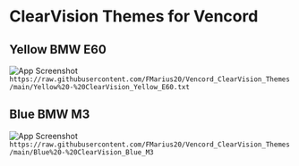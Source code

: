 
# ClearVision Themes for Vencord



## Yellow BMW E60

![App Screenshot](https://c4.wallpaperflare.com/wallpaper/167/130/357/car-rims-bmw-e60-wallpaper-preview.jpg)
```https://raw.githubusercontent.com/FMarius20/Vencord_ClearVision_Themes/main/Yellow%20-%20ClearVision_Yellow_E60.txt```


## Blue BMW M3

![App Screenshot](https://images.alphacoders.com/485/485352.jpg)
```https://raw.githubusercontent.com/FMarius20/Vencord_ClearVision_Themes/main/Blue%20-%20ClearVision_Blue_M3```
